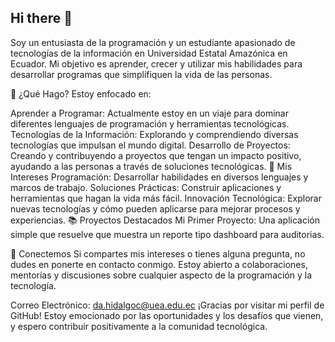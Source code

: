 ## Hi there 👋
Soy un entusiasta de la programación y un estudiante apasionado de tecnologías de la información en Universidad Estatal Amazónica en Ecuador. Mi objetivo es aprender, crecer y utilizar mis habilidades para desarrollar programas que simplifiquen la vida de las personas.

🚀 ¿Qué Hago?
Estoy enfocado en:

Aprender a Programar: Actualmente estoy en un viaje para dominar diferentes lenguajes de programación y herramientas tecnológicas.
Tecnologías de la Información: Explorando y comprendiendo diversas tecnologías que impulsan el mundo digital.
Desarrollo de Proyectos: Creando y contribuyendo a proyectos que tengan un impacto positivo, ayudando a las personas a través de soluciones tecnológicas.
🌱 Mis Intereses
Programación: Desarrollar habilidades en diversos lenguajes y marcos de trabajo.
Soluciones Prácticas: Construir aplicaciones y herramientas que hagan la vida más fácil.
Innovación Tecnológica: Explorar nuevas tecnologías y cómo pueden aplicarse para mejorar procesos y experiencias.
📚 Proyectos Destacados
Mi Primer Proyecto: Una aplicación simple que resuelve que muestra un reporte tipo dashboard para auditorias.

💬 Conectemos
Si compartes mis intereses o tienes alguna pregunta, no dudes en ponerte en contacto conmigo. Estoy abierto a colaboraciones, mentorías y discusiones sobre cualquier aspecto de la programación y la tecnología.

Correo Electrónico: da.hidalgoc@uea.edu.ec
¡Gracias por visitar mi perfil de GitHub! Estoy emocionado por las oportunidades y los desafíos que vienen, y espero contribuir positivamente a la comunidad tecnológica.
<!--
**seeker-devil/seeker-devil** is a ✨ _special_ ✨ repository because its `README.md` (this file) appears on your GitHub profile.

Here are some ideas to get you started:

- 🔭 I’m currently working on ...
- 🌱 I’m currently learning ...
- 👯 I’m looking to collaborate on ...
- 🤔 I’m looking for help with ...
- 💬 Ask me about ...
- 📫 How to reach me: ...
- 😄 Pronouns: ...
- ⚡ Fun fact: ...
-->
